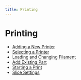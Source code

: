 ```yaml
---
title: Printing
---
```


Printing
========

* [Adding a New Printer](adding-new-printer.md)
* [Selecting a Printer](selecting-a-printer.md)
* [Loading and Changing Filament](loading-and-changing-filament.md)
* [Add Existing Part](designing/add-existing-part.md)
* [Starting a Print](starting-a-print.md)
* [Slice Settings](../slice-settings/index.md)
